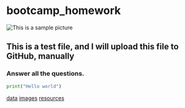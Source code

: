 # bootcamp_homework

![This is a sample picture](https://www.url.com)

## This is a test file, and I will upload this file to GitHub, manually

### Answer all the questions. 


```python
print("Hello world")
```

[data](data)
[images](images)
[resources](resources)

